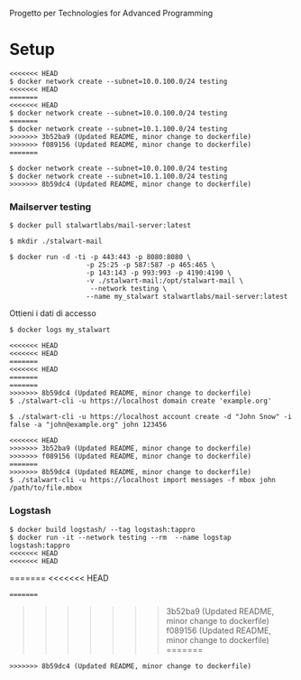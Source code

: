 Progetto per Technologies for Advanced Programming

# Setup

```
<<<<<<< HEAD
$ docker network create --subnet=10.0.100.0/24 testing
<<<<<<< HEAD
=======
<<<<<<< HEAD
$ docker network create --subnet=10.0.100.0/24 testing
=======
$ docker network create --subnet=10.1.100.0/24 testing
>>>>>>> 3b52ba9 (Updated README, minor change to dockerfile)
>>>>>>> f089156 (Updated README, minor change to dockerfile)
=======

$ docker network create --subnet=10.0.100.0/24 testing
$ docker network create --subnet=10.1.100.0/24 testing
>>>>>>> 8b59dc4 (Updated README, minor change to dockerfile)
```

### Mailserver testing

```
$ docker pull stalwartlabs/mail-server:latest

$ mkdir ./stalwart-mail

$ docker run -d -ti -p 443:443 -p 8080:8080 \
                   -p 25:25 -p 587:587 -p 465:465 \
                   -p 143:143 -p 993:993 -p 4190:4190 \
                   -v ./stalwart-mail:/opt/stalwart-mail \
                    --network testing \
                   --name my_stalwart stalwartlabs/mail-server:latest
```
Ottieni i dati di accesso
```
$ docker logs my_stalwart
```
```
<<<<<<< HEAD
<<<<<<< HEAD
=======
<<<<<<< HEAD
=======
=======
>>>>>>> 8b59dc4 (Updated README, minor change to dockerfile)
$ ./stalwart-cli -u https://localhost domain create 'example.org'

$ ./stalwart-cli -u https://localhost account create -d "John Snow" -i false -a "john@example.org" john 123456

<<<<<<< HEAD
>>>>>>> 3b52ba9 (Updated README, minor change to dockerfile)
>>>>>>> f089156 (Updated README, minor change to dockerfile)
=======
>>>>>>> 8b59dc4 (Updated README, minor change to dockerfile)
$ ./stalwart-cli -u https://localhost import messages -f mbox john /path/to/file.mbox
```
### Logstash
```
$ docker build logstash/ --tag logstash:tappro
$ docker run -it --network testing --rm  --name logstap logstash:tappro
<<<<<<< HEAD
<<<<<<< HEAD
```
=======
<<<<<<< HEAD
```
=======
```
>>>>>>> 3b52ba9 (Updated README, minor change to dockerfile)
>>>>>>> f089156 (Updated README, minor change to dockerfile)
=======
```
>>>>>>> 8b59dc4 (Updated README, minor change to dockerfile)
